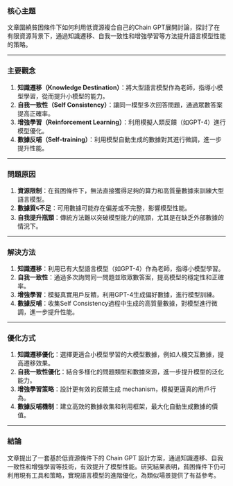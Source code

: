### 核心主題  
文章圍繞貧困條件下如何利用低資源複合自己的Chain GPT展開討論，探討了在有限資源背景下，通過知識遷移、自我一致性和增強學習等方法提升語言模型性能的策略。

---

### 主要觀念  
1. **知識遷移（Knowledge Destination）**：將大型語言模型作為老師，指導小模型學習，從而提升小模型的能力。  
2. **自我一致性（Self Consistency）**：讓同一模型多次回答問題，通過眾數答案提高正確率。  
3. **增強學習（Reinforcement Learning）**：利用模擬人類反饋（如GPT-4）進行模型優化。  
4. **數據反哺（Self-training）**：利用模型自動生成的數據對其進行微調，進一步提升性能。

---

### 問題原因  
1. **資源限制**：在貧困條件下，無法直接獲得足夠的算力和高質量數據來訓練大型語言模型。  
2. **數據質ᰁ不足**：可用數據可能存在偏差或不完整，影響模型性能。  
3. **自我提升瓶頸**：傳統方法難以突破模型能力的瓶頸，尤其是在缺乏外部數據的情況下。

---

### 解決方法  
1. **知識遷移**：利用已有大型語言模型（如GPT-4）作為老師，指導小模型學習。  
2. **自我一致性**：通過多次詢問同一問題並取眾數答案，提高模型的穩定性和正確率。  
3. **增強學習**：模擬真實用戶反饋，利用GPT-4生成偏好數據，進行模型訓練。  
4. **數據反哺**：收集Self Consistency過程中生成的高質量數據，對模型進行微調，進一步提升性能。

---

### 優化方式  
1. **知識遷移優化**：選擇更適合小模型學習的大模型數據，例如人機交互數據，提高遷移效果。  
2. **自我一致性優化**：結合多樣化的問題類型和數據來源，進一步提升模型的泛化能力。  
3. **增強學習策略**：設計更有效的反饋生成 mechanism，模擬更逼真的用戶行為。  
4. **數據反哺機制**：建立高效的數據收集和利用框架，最大化自動生成數據的價值。

---

### 結論  
文章提出了一套基於低資源條件下的 Chain GPT 設計方案，通過知識遷移、自我一致性和增強學習等技術，有效提升了模型性能。研究結果表明，貧困條件下仍可利用現有工具和策略，實現語言模型的進階優化，為類似場景提供了有益參考。
